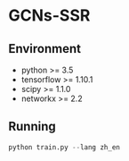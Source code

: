 # GCNs-SSR

## Environment
* python >= 3.5
* tensorflow >= 1.10.1
* scipy >= 1.1.0
* networkx >= 2.2

## Running
```python
python train.py --lang zh_en
```
